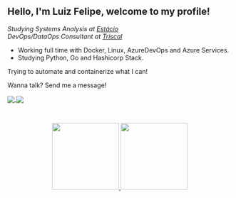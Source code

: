 ## Hello, I'm Luiz Felipe, welcome to my profile!

*Studying Systems Analysis at <a target="_blank" href="https://portal.estacio.br/?estado=RJ">Estácio</a>*
<br>
*DevOps/DataOps Consultant at <a target="_blank" href="https://www.triscal.com.br/" >Triscal </a>*


- Working full time with Docker, Linux, AzureDevOps and Azure Services.
- Studying Python, Go and Hashicorp Stack.

Trying to automate and containerize what I can!


Wanna talk?
Send me a message!

<a href="https://www.linkedin.com/in/luiz-felipe-torres/">
  <img align="center" src="https://img.shields.io/badge/LinkedIn-1C1C1C?style=for-the-badge&logo=linkedin&logoColor=95FF15" />
</a>

<a href="mailto:lftsiqueira1@gmail.com">
  <img align="center" src="https://img.shields.io/badge/Gmail-1C1C1C?style=for-the-badge&logo=gmail&logoColor=95FF15" />
</a>

&nbsp;
&nbsp;

<div align="center">
  <a href="https://github.com/Felipenho">
  <img height="150em" src="https://github-readme-stats.vercel.app/api?username=Felipenho&show_icons=true&theme=dark&include_all_commits=true&count_private=true"/>
  <img height="150em" src="https://github-readme-stats.vercel.app/api/top-langs/?username=Felipenho&layout=compact&langs_count=7&theme=dark"/>
</div>

